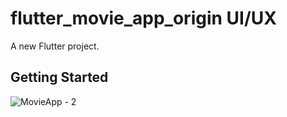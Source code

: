 # flutter_movie_app_origin UI/UX

A new Flutter project.

## Getting Started

![MovieApp - 2](https://github.com/LeeGeonwoo22/NomadFlutterMovie/assets/71261997/1c5f0525-c84d-4b7d-98ae-91e48c65d166)

